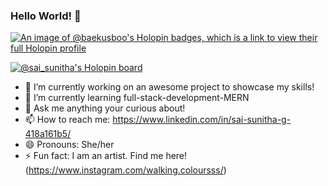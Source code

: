 ### Hello World! 👋
[![An image of @baekusboo's Holopin badges, which is a link to view their full Holopin profile](https://holopin.me/baekusboo)](https://holopin.io/@baekusboo)

[![@sai_sunitha's Holopin board](https://holopin.me/sai_sunitha)](https://holopin.io/@sai_sunitha)

- 🔭 I’m currently working on an awesome project to showcase my skills!
- 🌱 I’m currently learning full-stack-development-MERN
- 💬 Ask me anything your curious about!
- 📫 How to reach me: https://www.linkedin.com/in/sai-sunitha-g-418a161b5/
- 😄 Pronouns: She/her
- ⚡ Fun fact: I am an artist. Find me here! (https://www.instagram.com/walking.coloursss/)
